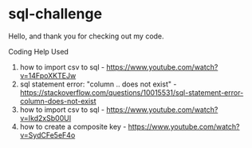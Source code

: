 # sql-challenge
Hello, and thank you for checking out my code.

Coding Help Used
1. how to import csv to sql - https://www.youtube.com/watch?v=14FpoXKTEJw
2. sql statement error: "column .. does not exist" - https://stackoverflow.com/questions/10015531/sql-statement-error-column-does-not-exist
3. how to import csv to sql - https://www.youtube.com/watch?v=Ikd2xSb00UI
4. how to create a composite key - https://www.youtube.com/watch?v=SydCFe5eF4o
